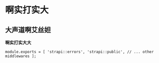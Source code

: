 # 啊实打实大

## 大声道啊艾丝妲

**啊实打实大大**

`module.exports = [
  'strapi::errors',
  'strapi::public',
  // ... other middlewares
];`
